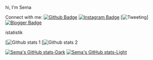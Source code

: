 
hi, I'm Sema



Connect with me:
[![Github Badge](https://img.shields.io/badge/-Github-000?style=quare&labelColor=000&logo=Github&logoColor=white&link=link)](link) 
[![Instagram Badge](https://img.shields.io/badge/-Instagram-C13584?style=flat-quare&labelColor=C13584&logo=instagram&logoColor=white&link=link)](link) 
[![Tweeting](https://img.shields.io/twitter/url/http/shields.io.svg?style=social)]
[![Blogger Badge](https://img.shields.io/badge/-Blogger-FF9800?style=flat-quare&labelColor=FF9800&logo=Blogger&logoColor=white&link=link)](link)

istatistik

[![Github stats 1](https://github-readme-stats.vercel.app/api?username=semaermin&show_icons=true&theme=gradient) 
[![Github stats 2](https://github-readme-stats.vercel.app/api?username=semaermin&show_icons=true&theme=radical)

[![Sema's GitHub stats-Dark](https://github-readme-stats.vercel.app/api?username=semaermin&show_icons=true&theme=dark#gh-dark-mode-only)](https://github.com/semaermin/github-readme-stats#gh-dark-mode-only)
[![Sema's GitHub stats-Light](https://github-readme-stats.vercel.app/api?username=semaermin&show_icons=true&theme=default#gh-light-mode-only)](https://github.com/semaermin/github-readme-stats#gh-light-mode-only)
